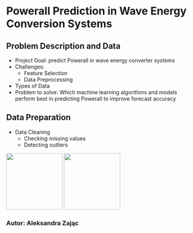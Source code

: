 # Powerall Prediction in Wave Energy Conversion Systems

<h2>Problem Description and Data</h1>
<ul>
  <li>Project Goal: predict Powerall in wave energy converter systems</li>
  <li>Challenges:
    <ul>
      <li>Feature Selection</li>
      <li>Data Preprocessing</li>
    </ul>
  </li>
  <li>Types of Data</li>
  <li>Problem to solve: Which machine learning algorithms and models perform best in predicting Powerall to improve forecast accuracy</li>
</ul>

<h2>Data Preparation</h2>
<ul>
  <li>Data Cleaning
    <ul>
      <li>Checking missing values</li>
      <li>Detecting outliers</li>
    </ul>
  </li>
</ul>

<div style="white-space: nowrap;">
  <img src="https://github.com/user-attachments/assets/f0bee0cd-72bf-4da1-932e-f42c5637a523" height="150">
  <img src="https://github.com/user-attachments/assets/72a3606b-ae9c-4893-8682-904f50799e8a" height="150">
</div>

<h3>Autor: Aleksandra Zając</h3>
